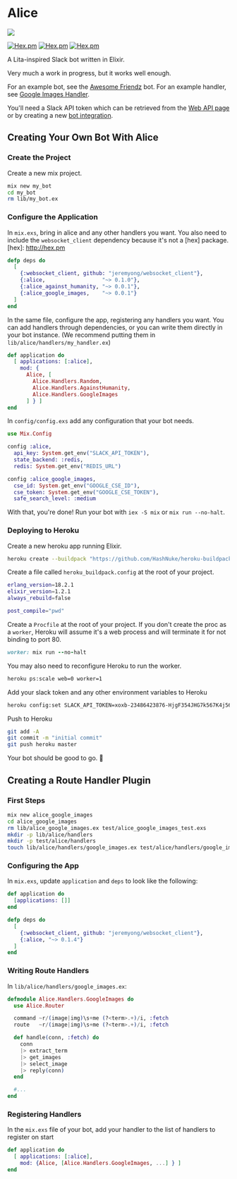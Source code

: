 # Alice

![](http://i.imgur.com/UndMkm3.png)

[![Hex.pm](https://img.shields.io/hexpm/l/alice.svg)](https://hex.pm/packages/alice)
[![Hex.pm](https://img.shields.io/hexpm/v/alice.svg)](https://hex.pm/packages/alice)
[![Hex.pm](https://img.shields.io/hexpm/dt/alice.svg)](https://hex.pm/packages/alice)

A Lita-inspired Slack bot written in Elixir.

Very much a work in progress, but it works well enough.

For an example bot, see the [Awesome Friendz] bot. For an example
handler, see [Google Images Handler].

You'll need a Slack API token which can be retrieved from the [Web API page] or
by creating a new [bot integration].

[Awesome Friendz]: https://github.com/adamzaninovich/awesome_friendz_alice
[Google Images Handler]: https://github.com/adamzaninovich/alice_google_images

[Web API page]: https://api.slack.com/web
[bot integration]: https://my.slack.com/services/new/bot

## Creating Your Own Bot With Alice

### Create the Project

Create a new mix project.
```sh
mix new my_bot
cd my_bot
rm lib/my_bot.ex
```

### Configure the Application

In `mix.exs`, bring in alice and any other handlers you want. You also need to
include the `websocket_client` dependency because it's not a [hex] package.
[hex]: http://hex.pm
```elixir
defp deps do
  [
    {:websocket_client, github: "jeremyong/websocket_client"},
    {:alice,                  "~> 0.1.0"},
    {:alice_against_humanity, "~> 0.0.1"},
    {:alice_google_images,    "~> 0.0.1"}
  ]
end
```

In the same file, configure the app, registering any handlers you want. You can
add handlers through dependencies, or you can write them directly in your bot
instance. (We recommend putting them in `lib/alice/handlers/my_handler.ex`)
```elixir
def application do
  [ applications: [:alice],
    mod: {
      Alice, [
        Alice.Handlers.Random,
        Alice.Handlers.AgainstHumanity,
        Alice.Handlers.GoogleImages
      ] } ]
end
```

In `config/config.exs` add any configuration that your bot needs.
```elixir
use Mix.Config

config :alice,
  api_key: System.get_env("SLACK_API_TOKEN"),
  state_backend: :redis,
  redis: System.get_env("REDIS_URL")

config :alice_google_images,
  cse_id: System.get_env("GOOGLE_CSE_ID"),
  cse_token: System.get_env("GOOGLE_CSE_TOKEN"),
  safe_search_level: :medium
```

With that, you're done! Run your bot with `iex -S mix` or `mix run --no-halt`.

### Deploying to Heroku

Create a new heroku app running Elixir.
```sh
heroku create --buildpack "https://github.com/HashNuke/heroku-buildpack-elixir.git"
```

Create a file called `heroku_buildpack.config` at the root of your project.
```sh
erlang_version=18.2.1
elixir_version=1.2.1
always_rebuild=false

post_compile="pwd"
```

Create a `Procfile` at the root of your project. If you don't create the proc as
a `worker`, Heroku will assume it's a web process and will terminate it for not
binding to port 80.
```ruby
worker: mix run --no-halt
```

You may also need to reconfigure Heroku to run the worker.
```sh
heroku ps:scale web=0 worker=1
```

Add your slack token and any other environment variables to Heroku
```sh
heroku config:set SLACK_API_TOKEN=xoxb-23486423876-HjgF354JHG7k567K4j56Gk3o
```

Push to Heroku
```sh
git add -A
git commit -m "initial commit"
git push heroku master
```

Your bot should be good to go. :metal:

## Creating a Route Handler Plugin

### First Steps

```sh
mix new alice_google_images
cd alice_google_images
rm lib/alice_google_images.ex test/alice_google_images_test.exs
mkdir -p lib/alice/handlers
mkdir -p test/alice/handlers
touch lib/alice/handlers/google_images.ex test/alice/handlers/google_images_test.exs
```

### Configuring the App

In `mix.exs`, update `application` and `deps` to look like the following:

```elixir
def application do
  [applications: []]
end

defp deps do
  [
    {:websocket_client, github: "jeremyong/websocket_client"},
    {:alice, "~> 0.1.4"}
  ]
end
```

### Writing Route Handlers

In `lib/alice/handlers/google_images.ex`:

```elixir
defmodule Alice.Handlers.GoogleImages do
  use Alice.Router

  command ~r/(image|img)\s+me (?<term>.+)/i, :fetch
  route   ~r/(image|img)\s+me (?<term>.+)/i, :fetch

  def handle(conn, :fetch) do
    conn
    |> extract_term
    |> get_images
    |> select_image
    |> reply(conn)
  end

  #...
end
```

### Registering Handlers

In the `mix.exs` file of your bot, add your handler to the list of handlers to
register on start

```elixir
def application do
  [ applications: [:alice],
    mod: {Alice, [Alice.Handlers.GoogleImages, ...] } ]
end
```
